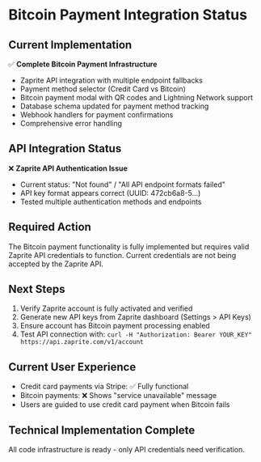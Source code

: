 # Bitcoin Payment Integration Status

## Current Implementation
✅ **Complete Bitcoin Payment Infrastructure**
- Zaprite API integration with multiple endpoint fallbacks
- Payment method selector (Credit Card vs Bitcoin)
- Bitcoin payment modal with QR codes and Lightning Network support
- Database schema updated for payment method tracking
- Webhook handlers for payment confirmations
- Comprehensive error handling

## API Integration Status
❌ **Zaprite API Authentication Issue**
- Current status: "Not found" / "All API endpoint formats failed"
- API key format appears correct (UUID: 472cb6a8-5...)
- Tested multiple authentication methods and endpoints

## Required Action
The Bitcoin payment functionality is fully implemented but requires valid Zaprite API credentials to function. Current credentials are not being accepted by the Zaprite API.

## Next Steps
1. Verify Zaprite account is fully activated and verified
2. Generate new API keys from Zaprite dashboard (Settings > API Keys)
3. Ensure account has Bitcoin payment processing enabled
4. Test API connection with: `curl -H "Authorization: Bearer YOUR_KEY" https://api.zaprite.com/v1/account`

## Current User Experience
- Credit card payments via Stripe: ✅ Fully functional
- Bitcoin payments: ❌ Shows "service unavailable" message
- Users are guided to use credit card payment when Bitcoin fails

## Technical Implementation Complete
All code infrastructure is ready - only API credentials need verification.